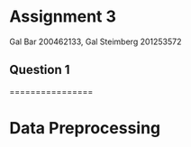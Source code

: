 Assignment 3 
================

Gal Bar 200462133, Gal Steimberg 201253572



## Question 1
================
# Data Preprocessing
